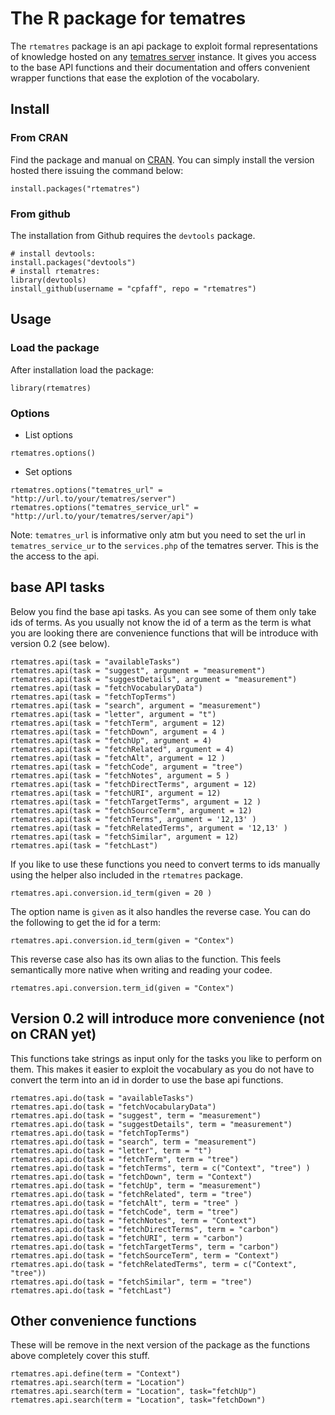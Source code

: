 # The R package for tematres 

The `rtematres` package is an api package to exploit formal representations of knowledge 
hosted on any [tematres server](http://www.vocabularyserver.com/) instance.
It gives you access to the base API functions and their documentation and offers convenient
wrapper functions that ease the explotion of the vocabolary.

## Install

### From CRAN

Find the package and manual on [CRAN](http://cran.r-project.org/web/packages/rtematres/index.html). You 
can simply install the version hosted there issuing the command below:

```
install.packages("rtematres")
```

### From github 

The installation from Github requires the `devtools` package.

```
# install devtools:
install.packages("devtools")
# install rtematres:
library(devtools)
install_github(username = "cpfaff", repo = "rtematres")
```

## Usage

### Load the package

After installation load the package: 

```
library(rtematres)
```

### Options

* List options

`rtematres.options()`

* Set options

`rtematres.options("tematres_url" = "http://url.to/your/tematres/server")`
`rtematres.options("tematres_service_url" = "http://url.to/your/tematres/server/api")`

Note: `tematres_url` is informative only atm but you need to set the url in `tematres_service_ur` 
to the `services.php` of the tematres server. This is the the access to the api.

## base API tasks

Below you find the base api tasks. As you can see some of them only take ids of terms. As you 
usually not know the id of a term as the term is what you are looking there are convenience 
functions that will be introduce with version 0.2 (see below). 

```
rtematres.api(task = "availableTasks")
rtematres.api(task = "suggest", argument = "measurement")
rtematres.api(task = "suggestDetails", argument = "measurement")
rtematres.api(task = "fetchVocabularyData")
rtematres.api(task = "fetchTopTerms")
rtematres.api(task = "search", argument = "measurement")
rtematres.api(task = "letter", argument = "t")
rtematres.api(task = "fetchTerm", argument = 12)
rtematres.api(task = "fetchDown", argument = 4 )
rtematres.api(task = "fetchUp", argument = 4)
rtematres.api(task = "fetchRelated", argument = 4)
rtematres.api(task = "fetchAlt", argument = 12 )
rtematres.api(task = "fetchCode", argument = "tree")
rtematres.api(task = "fetchNotes", argument = 5 )
rtematres.api(task = "fetchDirectTerms", argument = 12)
rtematres.api(task = "fetchURI", argument = 12)
rtematres.api(task = "fetchTargetTerms", argument = 12 )
rtematres.api(task = "fetchSourceTerm", argument = 12)
rtematres.api(task = "fetchTerms", argument = '12,13' )
rtematres.api(task = "fetchRelatedTerms", argument = '12,13' )
rtematres.api(task = "fetchSimilar", argument = 12)
rtematres.api(task = "fetchLast")
```

If you like to use these functions you need to convert terms to ids manually using the helper
also included in the `rtematres` package.

```
rtematres.api.conversion.id_term(given = 20 )
```

The option name is `given` as it also handles the reverse case. You can do the following to 
get the id for a term:

```
rtematres.api.conversion.id_term(given = "Contex")
```

This reverse case also has its own alias to the function. This feels semantically
more native when writing and reading your codee.


```
rtematres.api.conversion.term_id(given = "Contex")
```


## Version 0.2 will introduce more convenience (not on CRAN yet)

This functions take strings as input only for the tasks you like to perform on
them. This makes it easier to exploit the vocabulary as you do not have to
convert the term into an id in dorder to use the base api functions.

```
rtematres.api.do(task = "availableTasks")
rtematres.api.do(task = "fetchVocabularyData")
rtematres.api.do(task = "suggest", term = "measurement")
rtematres.api.do(task = "suggestDetails", term = "measurement")
rtematres.api.do(task = "fetchTopTerms")
rtematres.api.do(task = "search", term = "measurement")
rtematres.api.do(task = "letter", term = "t")
rtematres.api.do(task = "fetchTerm", term = "tree")
rtematres.api.do(task = "fetchTerms", term = c("Context", "tree") )
rtematres.api.do(task = "fetchDown", term = "Context")
rtematres.api.do(task = "fetchUp", term = "measurement")
rtematres.api.do(task = "fetchRelated", term = "tree")
rtematres.api.do(task = "fetchAlt", term = "tree" )
rtematres.api.do(task = "fetchCode", term = "tree")
rtematres.api.do(task = "fetchNotes", term = "Context")
rtematres.api.do(task = "fetchDirectTerms", term = "carbon")
rtematres.api.do(task = "fetchURI", term = "carbon")
rtematres.api.do(task = "fetchTargetTerms", term = "carbon")
rtematres.api.do(task = "fetchSourceTerm", term = "Context")
rtematres.api.do(task = "fetchRelatedTerms", term = c("Context", "tree"))
rtematres.api.do(task = "fetchSimilar", term = "tree")
rtematres.api.do(task = "fetchLast")
```



## Other convenience functions 

These will be remove in the next version of the package as the functions 
above completely cover this stuff.

```
rtematres.api.define(term = "Context")
rtematres.api.search(term = "Location")
rtematres.api.search(term = "Location", task="fetchUp")
rtematres.api.search(term = "Location", task="fetchDown")
```




